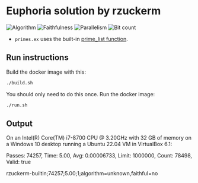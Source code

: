 # Euphoria solution by rzuckerm

![Algorithm](https://img.shields.io/badge/Algorithm-unknown-yellowgreen)
![Faithfulness](https://img.shields.io/badge/Faithful-no-yellowgreen)
![Parallelism](https://img.shields.io/badge/Parallel-no-green)
![Bit count](https://img.shields.io/badge/Bits-unknown-yellowgreen)

* `primes.ex` uses the built-in 
  [prime_list function](https://openeuphoria.org/docs/std_primes.html#_4387_prime_list).

## Run instructions

Build the docker image with this:

```bash
./build.sh
```

You should only need to do this once. Run the docker image:

```bash
./run.sh
```

## Output

On an Intel(R) Core(TM) i7-8700 CPU @ 3.20GHz with 32 GB of memory on a Windows 10 desktop running
a Ubuntu 22.04 VM in VirtualBox 6.1:

Passes: 74257, Time: 5.00, Avg: 0.00006733, Limit: 1000000, Count: 78498, Valid: true

rzuckerm-builtin;74257;5.00;1;algorithm=unknown,faithful=no
